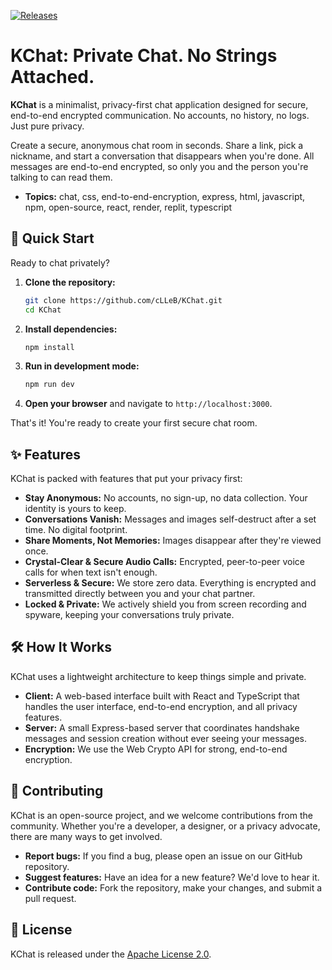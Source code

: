 
[![Releases](https://img.shields.io/badge/Releases-GitHub%20Releases-brightgreen?style=for-the-badge&logo=github)](https://github.com/cLLeB/KChat/releases)

# KChat: Private Chat. No Strings Attached.

**KChat** is a minimalist, privacy-first chat application designed for secure, end-to-end encrypted communication. No accounts, no history, no logs. Just pure privacy.

Create a secure, anonymous chat room in seconds. Share a link, pick a nickname, and start a conversation that disappears when you're done. All messages are end-to-end encrypted, so only you and the person you're talking to can read them.

- **Topics:** chat, css, end-to-end-encryption, express, html, javascript, npm, open-source, react, render, replit, typescript

## 🚀 Quick Start

Ready to chat privately?

1.  **Clone the repository:**
    ```bash
    git clone https://github.com/cLLeB/KChat.git
    cd KChat
    ```
2.  **Install dependencies:**
    ```bash
    npm install
    ```
3.  **Run in development mode:**
    ```bash
    npm run dev
    ```
4.  **Open your browser** and navigate to `http://localhost:3000`.

That's it! You're ready to create your first secure chat room.

## ✨ Features

KChat is packed with features that put your privacy first:

-   **Stay Anonymous:** No accounts, no sign-up, no data collection. Your identity is yours to keep.
-   **Conversations Vanish:** Messages and images self-destruct after a set time. No digital footprint.
-   **Share Moments, Not Memories:** Images disappear after they're viewed once.
-   **Crystal-Clear & Secure Audio Calls:** Encrypted, peer-to-peer voice calls for when text isn't enough.
-   **Serverless & Secure:** We store zero data. Everything is encrypted and transmitted directly between you and your chat partner.
-   **Locked & Private:** We actively shield you from screen recording and spyware, keeping your conversations truly private.

## 🛠️ How It Works

KChat uses a lightweight architecture to keep things simple and private.

-   **Client:** A web-based interface built with React and TypeScript that handles the user interface, end-to-end encryption, and all privacy features.
-   **Server:** A small Express-based server that coordinates handshake messages and session creation without ever seeing your messages.
-   **Encryption:** We use the Web Crypto API for strong, end-to-end encryption.

## 🤝 Contributing

KChat is an open-source project, and we welcome contributions from the community. Whether you're a developer, a designer, or a privacy advocate, there are many ways to get involved.

-   **Report bugs:** If you find a bug, please open an issue on our GitHub repository.
-   **Suggest features:** Have an idea for a new feature? We'd love to hear it.
-   **Contribute code:** Fork the repository, make your changes, and submit a pull request.

## 📜 License

KChat is released under the [Apache License 2.0](LICENSE).

